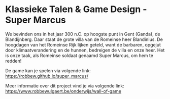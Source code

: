 # Klassieke Talen & Game Design - Super Marcus

We bevinden ons in het jaar 300 n.C. op hoogste punt in Gent (Ganda), de Blandijnberg. Daar staat de grote villa van de Romeinse heer Blandinius. De hoogdagen van het Romeinse Rijk lijken geteld, want de barbaren, opgejut door klimaatverandering en de hunnen, bedreigen de villa en onze heer. Het is onze taak, als Romeinse soldaat genaamd Super Marcus, om hem te redden! 

De game kan je spelen via volgende link: 
https://robbew.github.io/super_marcus/

Meer informatie over dit project vind je via volgende link: 
https://www.robbewulgaert.be/onderwijs/wall-of-game
